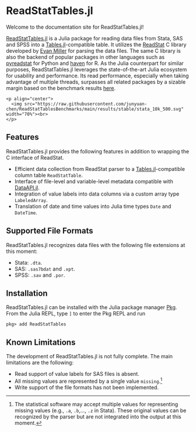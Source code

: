 # ReadStatTables.jl

Welcome to the documentation site for ReadStatTables.jl!

[ReadStatTables.jl](https://github.com/junyuan-chen/ReadStatTables.jl)
is a Julia package for reading data files from Stata, SAS and SPSS into
a [Tables.jl](https://github.com/JuliaData/Tables.jl)-compatible table.
It utilizes the [ReadStat](https://github.com/WizardMac/ReadStat) C library
developed by [Evan Miller](https://www.evanmiller.org)
for parsing the data files.
The same C library is also the backend of popular packages in other languages such as
[pyreadstat](https://github.com/Roche/pyreadstat) for Python
and [haven](https://github.com/tidyverse/haven) for R.
As the Julia counterpart for similar purposes,
ReadStatTables.jl leverages the state-of-the-art Julia ecosystem
for usability and performance.
Its read performance, especially when taking advantage of multiple threads,
surpasses all related packages by a sizable margin
based on the benchmark results
[here](https://github.com/junyuan-chen/ReadStatTablesBenchmarks).

```@raw html
<p align="center">
  <img src="https://raw.githubusercontent.com/junyuan-chen/ReadStatTablesBenchmarks/main/results/stable/stata_10k_500.svg" width="70%"><br>
</p>
```

## Features

ReadStatTables.jl provides the following features in addition to
wrapping the C interface of ReadStat.

- Efficient data collection from ReadStat parser to a [Tables.jl](https://github.com/JuliaData/Tables.jl)-compatible column table `ReadStatTable`.
- Interface of file-level and variable-level metadata compatible with [DataAPI.jl](https://github.com/JuliaData/DataAPI.jl).
- Integration of value labels into data columns via a custom array type `LabeledArray`.
- Translation of date and time values into Julia time types `Date` and `DateTime`.

## Supported File Formats

ReadStatTables.jl recognizes data files with the following file extensions at this moment:

- Stata: `.dta`.
- SAS: `.sas7bdat` and `.xpt`.
- SPSS: `.sav` and `.por`.

## Installation

ReadStatTables.jl can be installed with the Julia package manager
[Pkg](https://docs.julialang.org/en/v1/stdlib/Pkg/).
From the Julia REPL, type `]` to enter the Pkg REPL and run

```
pkg> add ReadStatTables
```

## Known Limitations

The development of ReadStatTables.jl is not fully complete.
The main limitations are the following:

- Read support of value labels for SAS files is absent.
- All missing values are represented by a single value `missing`.[^1]
- Write support of the file formats has not been implemented.

[^1]: The statistical software may accept multiple values for representing missing values (e.g., `.a`, `.b`,..., `.z` in Stata). These original values can be recognized by the parser but are not integrated into the output at this moment.
